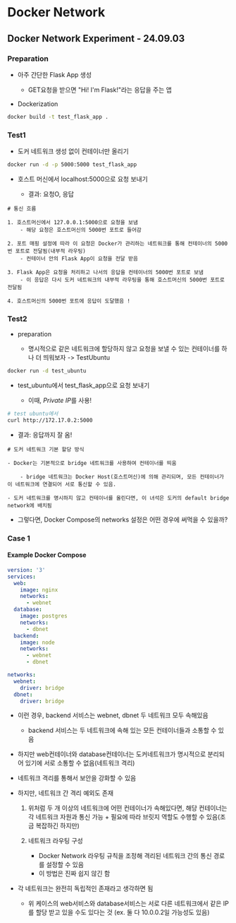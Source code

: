 # Docker Network

## Docker Network Experiment - 24.09.03

### Preparation

- 아주 간단한 Flask App 생성

    - GET요청을 받으면 "Hi! I'm Flask!"라는 응답을 주는 앱

- Dockerization

```sh
docker build -t test_flask_app .
```

### Test1

- 도커 네트워크 생성 없이 컨테이너만 올리기

```sh
docker run -d -p 5000:5000 test_flask_app
```

- 호스트 머신에서 localhost:5000으로 요청 보내기 

    - 결과: 요청O, 응답

```
# 통신 흐름

1. 호스트머신에서 127.0.0.1:5000으로 요청을 보냄
    - 해당 요청은 호스트머신의 5000번 포트로 들어감

2. 포트 매핑 설정에 따라 이 요청은 Docker가 관리하는 네트워크를 통해 컨테이너의 5000번 포트로 전달됨(내부적 라우팅)
    - 컨테이너 안의 Flask App이 요청을 전달 받음

3. Flask App은 요청을 처리하고 나서의 응답을 컨테이너의 5000번 포트로 보냄
    - 이 응답은 다시 도커 네트워크의 내부적 라우팅을 통해 호스트머신의 5000번 포트로 전달됨

4. 호스트머신의 5000번 포트에 응답이 도달했음 !

```

### Test2

- preparation 

    - 명시적으로 같은 네트워크에 할당하지 않고 요청을 보낼 수 있는 컨테이너를 하나 더 띄워보자 -> TestUbuntu

```sh
docker run -d test_ubuntu
```

- test_ubuntu에서 test_flask_app으로 요청 보내기

    - 이때, *Private IP*를 사용!

```sh
# test ubuntu에서
curl http://172.17.0.2:5000
```

- 결과: 응답까지 잘 옴!

```
# 도커 네트워크 기본 할당 방식

- Docker는 기본적으로 bridge 네트워크를 사용하여 컨테이너를 띄움

    - bridge 네트워크는 Docker Host(호스트머신)에 의해 관리되며, 모든 컨테이너가 이 네트워크에 연결되어 서로 통신할 수 있음.

- 도커 네트워크를 명시하지 않고 컨테이너를 올린다면, 이 녀석은 도커의 default bridge network에 배치됨
```

- 그렇다면, Docker Compose의 networks 설정은 어떤 경우에 써먹을 수 있을까?

### Case 1

#### Example Docker Compose

```yml
version: '3'
services:
  web:
    image: nginx
    networks:
      - webnet
  database:
    image: postgres
    networks:
      - dbnet
  backend:
    image: node
    networks:
      - webnet
      - dbnet

networks:
  webnet:
    driver: bridge
  dbnet:
    driver: bridge
```

- 이런 경우, backend 서비스는 webnet, dbnet 두 네트워크 모두 속해있음

    - backend 서비스는 두 네트워크에 속해 있는 모든 컨테이너들과 소통할 수 있음

- 하지만 web컨테이너와 database컨테이너는 도커네트워크가 명시적으로 분리되어 있기에 서로 소통할 수 없음(네트워크 격리)

- 네트워크 격리를 통해서 보안을 강화할 수 있음

- 하지만, 네트워크 간 격리 예외도 존재

    1. 위처럼 두 개 이상의 네트워크에 어떤 컨테이너가 속해있다면, 해당 컨테이너는 각 네트워크 자원과 통신 가능 + 필요에 따라 브릿지 역할도 수행할 수 있음(조금 복잡하긴 하지만)

    2. 네트워크 라우팅 구성
        - Docker Network 라우팅 규칙을 조정해 격리된 네트워크 간의 통신 경로를 설정할 수 있음
        - 이 방법은 진짜 쉽지 않긴 함

- 각 네트워크는 완전히 독립적인 존재라고 생각하면 됨

    - 위 케이스의 web서비스와 database서비스는 서로 다른 네트워크에서 같은 IP를 할당 받고 있을 수도 있다는 것 (ex. 둘 다 10.0.0.2일 가능성도 있음)



